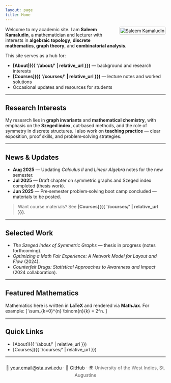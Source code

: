 ```yaml
---
layout: page
title: Home
---
```


<!-- Optional headshot: upload /assets/img/profile.jpg -->
<img src="{{ '/assets/img/profile.jpg' | relative_url }}"
     alt="Saleem Kamaludin"
     style="float:right; margin:0 0 1rem 1rem; max-width:200px; border:1px solid #ccc; padding:3px; border-radius:4px;">

Welcome to my academic site. I am **Saleem Kamaludin**, a mathematician and lecturer with interests in **algebraic topology**,  **discrete mathematics**, **graph theory**, and **combinatorial analysis**.

This site serves as a hub for:
- **[About]({{ '/about/' | relative_url }})** — background and research interests  
- **[Courses]({{ '/courses/' | relative_url }})** — lecture notes and worked solutions  
- Occasional updates and resources for students

---

## Research Interests
My research lies in **graph invariants** and **mathematical chemistry**, with emphasis on the **Szeged index**, cut‑based methods, and the role of symmetry in discrete structures. I also work on **teaching practice** — clear exposition, proof skills, and problem‑solving strategies.

---

## News & Updates
- **Aug 2025** — Updating *Calculus II* and *Linear Algebra* notes for the new semester.  
- **Jul 2025** — Draft chapter on symmetric graphs and Szeged index completed (thesis work).  
- **Jun 2025** — Pre‑semester problem‑solving boot camp concluded — materials to be posted.

> Want course materials? See **[Courses]({{ '/courses/' | relative_url }})**.

---

## Selected Work
- *The Szeged Index of Symmetric Graphs* — thesis in progress (notes forthcoming).  
- *Optimizing a Math Fair Experience: A Network Model for Layout and Flow* (2024).  
- *Counterfeit Drugs: Statistical Approaches to Awareness and Impact* (2024 collaboration).

---

## Featured Mathematics
Mathematics here is written in **LaTeX** and rendered via **MathJax**. For example:
\[
\sum_{k=0}^{n} \binom{n}{k} = 2^n.
\]

---

## Quick Links
- [About]({{ '/about/' | relative_url }})
- [Courses]({{ '/courses/' | relative_url }})

---

<p style="font-size:0.9rem; color:#666; text-align:center; margin-top:1.5rem;">
📧 <a href="mailto:your.email@sta.uwi.edu">your.email@sta.uwi.edu</a> ·
🔗 <a href="https://github.com/SaleemKamaludin">GitHub</a> ·
🌍 University of the West Indies, St. Augustine
</p>
